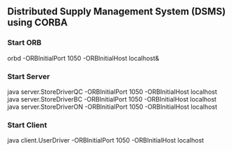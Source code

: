 ## Distributed Supply Management System (DSMS) using CORBA

### Start ORB
orbd -ORBInitialPort 1050 -ORBInitialHost localhost&

### Start Server
java server.StoreDriverQC -ORBInitialPort 1050 -ORBInitialHost localhost
java server.StoreDriverBC -ORBInitialPort 1050 -ORBInitialHost localhost
java server.StoreDriverON -ORBInitialPort 1050 -ORBInitialHost localhost

### Start Client
java client.UserDriver -ORBInitialPort 1050 -ORBInitialHost localhost